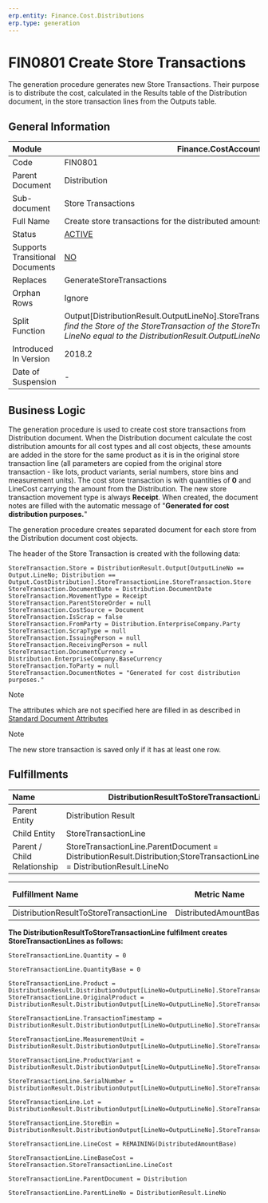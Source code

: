 ```yaml
---
erp.entity: Finance.Cost.Distributions
erp.type: generation
---
```


# FIN0801 Create Store Transactions

The generation procedure generates new Store Transactions.
Their purpose is to distribute the cost, calculated in the Results table of the Distribution document, in the store transaction lines from the Outputs table. 

## General Information

| Module                          | Finance.CostAccounting                                       |
| :------------------------------ | ------------------------------------------------------------ |
| Code                            | FIN0801                                                      |
| Parent Document                 | Distribution                                                 |
| Sub-document                    | Store Transactions                                           |
| Full Name                       | Create store transactions for the distributed amounts        |
| Status                          | [ACTIVE](xref:generation-procedures-update)                  |
| Supports Transitional Documents | [NO](xref:transitional-documents)                            |
| Replaces                        | GenerateStoreTransactions                                    |
| Orphan Rows                     | Ignore                                                       |
| Split Function                  | Output[DistributionResult.OutputLineNo].StoreTransactionLine.StoreTransaction.Store <br> *find the Store of the StoreTransaction of the StoreTransactionLine of the Output with LineNo equal to the DistributionResult.OutputLineNo* |
| Introduced In Version           | 2018.2                                                       |
| Date of Suspension              | -                                                            |

## Business Logic

The generation procedure is used to create cost store transactions from Distribution document. 
When the Distribution document calculate the cost distribution amounts for all cost types and all cost objects, these amounts are added in the store for the same product as it is in the original store transaction line (all parameters are copied from the original store transaction - like lots, product variants, serial numbers, store bins and measurement units).
The cost store transaction is with quantities of **0** and LineCost carrying the amount from the Distribution.
The new store transaction movement type is always **Receipt**.
When created, the document notes are filled with the automatic message of "**Generated for cost distribution purposes.**"

The generation procedure creates separated document for each store from the Distribution document cost objects. 

The header of the Store Transaction is created with the following data:

```
StoreTransaction.Store = DistributionResult.Output[OutputLineNo == Output.LineNo; Distribution == Output.CostDistribution].StoreTransactionLine.StoreTransaction.Store
StoreTransaction.DocumentDate = Distribution.DocumentDate
StoreTransaction.MovementType = Receipt 
StoreTransaction.ParentStoreOrder = null 
StoreTransaction.CostSource = Document
StoreTransaction.IsScrap = false
StoreTransaction.FromParty = Distribution.EnterpriseCompany.Party
StoreTransaction.ScrapType = null
StoreTransaction.IssuingPerson = null
StoreTransaction.ReceivingPerson = null
StoreTransaction.DocumentCurrency = Distribution.EnterpriseCompany.BaseCurrency
StoreTransaction.ToParty = null
StoreTransaction.DocumentNotes = "Generated for cost distribution purposes."
```
> [!Note] 
> The attributes which are not specified here are filled in as described in [Standard Document Attributes](https://confluence.erp.net/display/techdoc/Standard+Document+Attributes)

> [!Note] 
> The new store transaction is saved only if it has at least one row.

## Fulfillments

| Name                        | DistributionResultToStoreTransactionLine                     |
| :-------------------------- | ------------------------------------------------------------ |
| Parent Entity               | Distribution Result                                          |
| Child Entity                | StoreTransactionLine                                         |
| Parent / Child Relationship | StoreTransactionLine.ParentDocument = DistributionResult.Distribution;StoreTransactionLine.ParentLineNo = DistributionResult.LineNo |



| Fulfillment Name                         |      Metric Name      |              Measurement Unit               | Parent Value                             | Child Value                   | New Record |
| :--------------------------------------- | :-------------------: | :-----------------------------------------: | :--------------------------------------- | :---------------------------- | :--------- |
| DistributionResultToStoreTransactionLine | DistributedAmountBase | Distribution.EnterpriseCompany.BaseCurrency | DistributionResult.DistributedAmountBase | StoreTransactionLine.LineCost | YES        |

**The DistributionResultToStoreTransactionLine fulfilment creates StoreTransactionLines as follows:**

```
StoreTransactionLine.Quantity = 0

StoreTransactionLine.QuantityBase = 0

StoreTransactionLine.Product = DistributionResult.DistributionOutput[LineNo=OutputLineNo].StoreTransactionLine.Product
StoreTransactionLine.OriginalProduct = DistributionResult.DistributionOutput[LineNo=OutputLineNo].StoreTransactionLine.Product

StoreTransactionLine.TransactionTimestamp = DistributionResult.DistributionOutput[LineNo=OutputLineNo].StoreTransactionLine.TransactionTimestamp

StoreTransactionLine.MeasurementUnit = DistributionResult.DistributionOutput[LineNo=OutputLineNo].StoreTransactionLine.MeasurementUnit

StoreTransactionLine.ProductVariant = DistributionResult.DistributionOutput[LineNo=OutputLineNo].StoreTransactionLine.ProductVariant

StoreTransactionLine.SerialNumber = DistributionResult.DistributionOutput[LineNo=OutputLineNo].StoreTransactionLine.SerialNumber

StoreTransactionLine.Lot = DistributionResult.DistributionOutput[LineNo=OutputLineNo].StoreTransactionLine.Lot

StoreTransactionLine.StoreBin = DistributionResult.DistributionOutput[LineNo=OutputLineNo].StoreTransactionLine.StoreBin

StoreTransactionLine.LineCost = REMAINING(DistributedAmountBase)

StoreTransactionLine.LineBaseCost = StoreTransaction.StoreTransactionLine.LineCost

StoreTransactionLine.ParentDocument = Distribution

StoreTransactionLine.ParentLineNo = DistributionResult.LineNo
```
